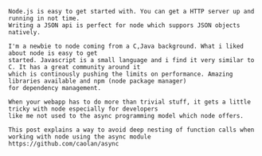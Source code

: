     Node.js is easy to get started with. You can get a HTTP server up and running in not time.
    Writing a JSON api is perfect for node which suppors JSON objects natively.
    
    I'm a newbie to node coming from a C,Java background. What i liked about node is easy to get 
    started. Javascript is a small language and i find it very similar to C. It has a great community around it 
    which is continously pushing the limits on performance. Amazing libraries available and npm (node package manager)
    for dependency management.

    When your webapp has to do more than trivial stuff, it gets a little tricky with node especially for developers 
    like me not used to the async programming model which node offers.

    This post explains a way to avoid deep nesting of function calls when working with node using the async module
    https://github.com/caolan/async
    
